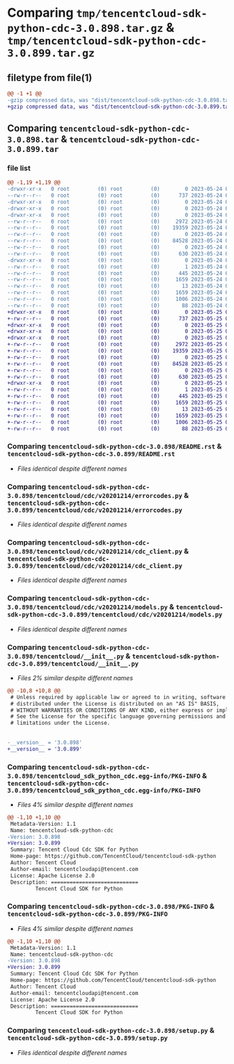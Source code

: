 # Comparing `tmp/tencentcloud-sdk-python-cdc-3.0.898.tar.gz` & `tmp/tencentcloud-sdk-python-cdc-3.0.899.tar.gz`

## filetype from file(1)

```diff
@@ -1 +1 @@
-gzip compressed data, was "dist/tencentcloud-sdk-python-cdc-3.0.898.tar", last modified: Wed May 24 01:47:59 2023, max compression
+gzip compressed data, was "dist/tencentcloud-sdk-python-cdc-3.0.899.tar", last modified: Thu May 25 00:19:33 2023, max compression
```

## Comparing `tencentcloud-sdk-python-cdc-3.0.898.tar` & `tencentcloud-sdk-python-cdc-3.0.899.tar`

### file list

```diff
@@ -1,19 +1,19 @@
-drwxr-xr-x   0 root         (0) root         (0)        0 2023-05-24 01:47:59.000000 tencentcloud-sdk-python-cdc-3.0.898/
--rw-r--r--   0 root         (0) root         (0)      737 2023-05-24 01:47:59.000000 tencentcloud-sdk-python-cdc-3.0.898/README.rst
-drwxr-xr-x   0 root         (0) root         (0)        0 2023-05-24 01:47:59.000000 tencentcloud-sdk-python-cdc-3.0.898/tencentcloud/
-drwxr-xr-x   0 root         (0) root         (0)        0 2023-05-24 01:47:59.000000 tencentcloud-sdk-python-cdc-3.0.898/tencentcloud/cdc/
-drwxr-xr-x   0 root         (0) root         (0)        0 2023-05-24 01:47:59.000000 tencentcloud-sdk-python-cdc-3.0.898/tencentcloud/cdc/v20201214/
--rw-r--r--   0 root         (0) root         (0)     2972 2023-05-24 01:47:59.000000 tencentcloud-sdk-python-cdc-3.0.898/tencentcloud/cdc/v20201214/errorcodes.py
--rw-r--r--   0 root         (0) root         (0)    19359 2023-05-24 01:47:59.000000 tencentcloud-sdk-python-cdc-3.0.898/tencentcloud/cdc/v20201214/cdc_client.py
--rw-r--r--   0 root         (0) root         (0)        0 2023-05-24 01:47:59.000000 tencentcloud-sdk-python-cdc-3.0.898/tencentcloud/cdc/v20201214/__init__.py
--rw-r--r--   0 root         (0) root         (0)    84528 2023-05-24 01:47:59.000000 tencentcloud-sdk-python-cdc-3.0.898/tencentcloud/cdc/v20201214/models.py
--rw-r--r--   0 root         (0) root         (0)        0 2023-05-24 01:47:59.000000 tencentcloud-sdk-python-cdc-3.0.898/tencentcloud/cdc/__init__.py
--rw-r--r--   0 root         (0) root         (0)      630 2023-05-24 01:47:59.000000 tencentcloud-sdk-python-cdc-3.0.898/tencentcloud/__init__.py
-drwxr-xr-x   0 root         (0) root         (0)        0 2023-05-24 01:47:59.000000 tencentcloud-sdk-python-cdc-3.0.898/tencentcloud_sdk_python_cdc.egg-info/
--rw-r--r--   0 root         (0) root         (0)        1 2023-05-24 01:47:59.000000 tencentcloud-sdk-python-cdc-3.0.898/tencentcloud_sdk_python_cdc.egg-info/dependency_links.txt
--rw-r--r--   0 root         (0) root         (0)      445 2023-05-24 01:47:59.000000 tencentcloud-sdk-python-cdc-3.0.898/tencentcloud_sdk_python_cdc.egg-info/SOURCES.txt
--rw-r--r--   0 root         (0) root         (0)     1659 2023-05-24 01:47:59.000000 tencentcloud-sdk-python-cdc-3.0.898/tencentcloud_sdk_python_cdc.egg-info/PKG-INFO
--rw-r--r--   0 root         (0) root         (0)       13 2023-05-24 01:47:59.000000 tencentcloud-sdk-python-cdc-3.0.898/tencentcloud_sdk_python_cdc.egg-info/top_level.txt
--rw-r--r--   0 root         (0) root         (0)     1659 2023-05-24 01:47:59.000000 tencentcloud-sdk-python-cdc-3.0.898/PKG-INFO
--rw-r--r--   0 root         (0) root         (0)     1006 2023-05-24 01:47:59.000000 tencentcloud-sdk-python-cdc-3.0.898/setup.py
--rw-r--r--   0 root         (0) root         (0)       88 2023-05-24 01:47:59.000000 tencentcloud-sdk-python-cdc-3.0.898/setup.cfg
+drwxr-xr-x   0 root         (0) root         (0)        0 2023-05-25 00:19:33.000000 tencentcloud-sdk-python-cdc-3.0.899/
+-rw-r--r--   0 root         (0) root         (0)      737 2023-05-25 00:19:33.000000 tencentcloud-sdk-python-cdc-3.0.899/README.rst
+drwxr-xr-x   0 root         (0) root         (0)        0 2023-05-25 00:19:33.000000 tencentcloud-sdk-python-cdc-3.0.899/tencentcloud/
+drwxr-xr-x   0 root         (0) root         (0)        0 2023-05-25 00:19:33.000000 tencentcloud-sdk-python-cdc-3.0.899/tencentcloud/cdc/
+drwxr-xr-x   0 root         (0) root         (0)        0 2023-05-25 00:19:33.000000 tencentcloud-sdk-python-cdc-3.0.899/tencentcloud/cdc/v20201214/
+-rw-r--r--   0 root         (0) root         (0)     2972 2023-05-25 00:19:33.000000 tencentcloud-sdk-python-cdc-3.0.899/tencentcloud/cdc/v20201214/errorcodes.py
+-rw-r--r--   0 root         (0) root         (0)    19359 2023-05-25 00:19:33.000000 tencentcloud-sdk-python-cdc-3.0.899/tencentcloud/cdc/v20201214/cdc_client.py
+-rw-r--r--   0 root         (0) root         (0)        0 2023-05-25 00:19:33.000000 tencentcloud-sdk-python-cdc-3.0.899/tencentcloud/cdc/v20201214/__init__.py
+-rw-r--r--   0 root         (0) root         (0)    84528 2023-05-25 00:19:33.000000 tencentcloud-sdk-python-cdc-3.0.899/tencentcloud/cdc/v20201214/models.py
+-rw-r--r--   0 root         (0) root         (0)        0 2023-05-25 00:19:33.000000 tencentcloud-sdk-python-cdc-3.0.899/tencentcloud/cdc/__init__.py
+-rw-r--r--   0 root         (0) root         (0)      630 2023-05-25 00:19:33.000000 tencentcloud-sdk-python-cdc-3.0.899/tencentcloud/__init__.py
+drwxr-xr-x   0 root         (0) root         (0)        0 2023-05-25 00:19:33.000000 tencentcloud-sdk-python-cdc-3.0.899/tencentcloud_sdk_python_cdc.egg-info/
+-rw-r--r--   0 root         (0) root         (0)        1 2023-05-25 00:19:33.000000 tencentcloud-sdk-python-cdc-3.0.899/tencentcloud_sdk_python_cdc.egg-info/dependency_links.txt
+-rw-r--r--   0 root         (0) root         (0)      445 2023-05-25 00:19:33.000000 tencentcloud-sdk-python-cdc-3.0.899/tencentcloud_sdk_python_cdc.egg-info/SOURCES.txt
+-rw-r--r--   0 root         (0) root         (0)     1659 2023-05-25 00:19:33.000000 tencentcloud-sdk-python-cdc-3.0.899/tencentcloud_sdk_python_cdc.egg-info/PKG-INFO
+-rw-r--r--   0 root         (0) root         (0)       13 2023-05-25 00:19:33.000000 tencentcloud-sdk-python-cdc-3.0.899/tencentcloud_sdk_python_cdc.egg-info/top_level.txt
+-rw-r--r--   0 root         (0) root         (0)     1659 2023-05-25 00:19:33.000000 tencentcloud-sdk-python-cdc-3.0.899/PKG-INFO
+-rw-r--r--   0 root         (0) root         (0)     1006 2023-05-25 00:19:33.000000 tencentcloud-sdk-python-cdc-3.0.899/setup.py
+-rw-r--r--   0 root         (0) root         (0)       88 2023-05-25 00:19:33.000000 tencentcloud-sdk-python-cdc-3.0.899/setup.cfg
```

### Comparing `tencentcloud-sdk-python-cdc-3.0.898/README.rst` & `tencentcloud-sdk-python-cdc-3.0.899/README.rst`

 * *Files identical despite different names*

### Comparing `tencentcloud-sdk-python-cdc-3.0.898/tencentcloud/cdc/v20201214/errorcodes.py` & `tencentcloud-sdk-python-cdc-3.0.899/tencentcloud/cdc/v20201214/errorcodes.py`

 * *Files identical despite different names*

### Comparing `tencentcloud-sdk-python-cdc-3.0.898/tencentcloud/cdc/v20201214/cdc_client.py` & `tencentcloud-sdk-python-cdc-3.0.899/tencentcloud/cdc/v20201214/cdc_client.py`

 * *Files identical despite different names*

### Comparing `tencentcloud-sdk-python-cdc-3.0.898/tencentcloud/cdc/v20201214/models.py` & `tencentcloud-sdk-python-cdc-3.0.899/tencentcloud/cdc/v20201214/models.py`

 * *Files identical despite different names*

### Comparing `tencentcloud-sdk-python-cdc-3.0.898/tencentcloud/__init__.py` & `tencentcloud-sdk-python-cdc-3.0.899/tencentcloud/__init__.py`

 * *Files 2% similar despite different names*

```diff
@@ -10,8 +10,8 @@
 # Unless required by applicable law or agreed to in writing, software
 # distributed under the License is distributed on an "AS IS" BASIS,
 # WITHOUT WARRANTIES OR CONDITIONS OF ANY KIND, either express or implied.
 # See the License for the specific language governing permissions and
 # limitations under the License.
 
 
-__version__ = '3.0.898'
+__version__ = '3.0.899'
```

### Comparing `tencentcloud-sdk-python-cdc-3.0.898/tencentcloud_sdk_python_cdc.egg-info/PKG-INFO` & `tencentcloud-sdk-python-cdc-3.0.899/tencentcloud_sdk_python_cdc.egg-info/PKG-INFO`

 * *Files 4% similar despite different names*

```diff
@@ -1,10 +1,10 @@
 Metadata-Version: 1.1
 Name: tencentcloud-sdk-python-cdc
-Version: 3.0.898
+Version: 3.0.899
 Summary: Tencent Cloud Cdc SDK for Python
 Home-page: https://github.com/TencentCloud/tencentcloud-sdk-python
 Author: Tencent Cloud
 Author-email: tencentcloudapi@tencent.com
 License: Apache License 2.0
 Description: ============================
         Tencent Cloud SDK for Python
```

### Comparing `tencentcloud-sdk-python-cdc-3.0.898/PKG-INFO` & `tencentcloud-sdk-python-cdc-3.0.899/PKG-INFO`

 * *Files 4% similar despite different names*

```diff
@@ -1,10 +1,10 @@
 Metadata-Version: 1.1
 Name: tencentcloud-sdk-python-cdc
-Version: 3.0.898
+Version: 3.0.899
 Summary: Tencent Cloud Cdc SDK for Python
 Home-page: https://github.com/TencentCloud/tencentcloud-sdk-python
 Author: Tencent Cloud
 Author-email: tencentcloudapi@tencent.com
 License: Apache License 2.0
 Description: ============================
         Tencent Cloud SDK for Python
```

### Comparing `tencentcloud-sdk-python-cdc-3.0.898/setup.py` & `tencentcloud-sdk-python-cdc-3.0.899/setup.py`

 * *Files identical despite different names*

